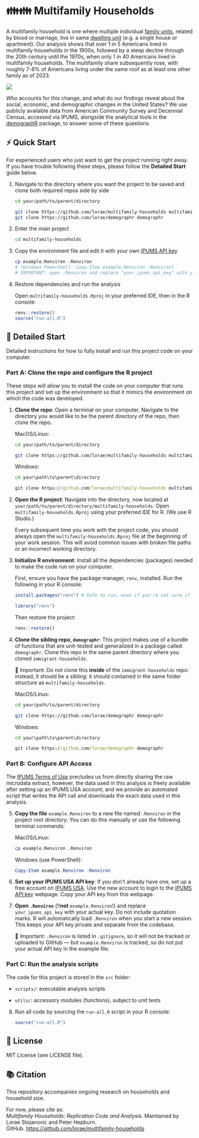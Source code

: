 # 👪👪 Multifamily Households
A multifamily household is one where multiple individual [family units](https://usa.ipums.org/usa-action/variables/NFAMS#description_section), related by blood or marriage, live in same [dwelling unit](https://cps.ipums.org/cps/sample_designs.shtml#:~:text=A%20dwelling%20unit%20is%20a%20room%20or,dwelling%20units%20used%20in%20recent%20U.S.%20censuses.) (e.g. a single house or apartment). Our analysis shows that over 1 in 5 Americans lived in multifamily households in the 1900s, followed by a steep decline through the 20th century until the 1970s, when only 1 in 40 Americans lived in multifamily households. The multifamily share subsequently rose, with roughly 7-8% of Americans living under the same roof as at least one other family as of 2023.

![](output/figures/fig03-multifam-decades-line.jpeg)

*Who* accounts for this change, and what do our findings reveal about the social, economic, and demographic changes in the United States?  We use publicly available data from American Community Survey and Decennial Census, accessed via IPUMS, alongside the analytical tools in the [demographR](https://github.com/lorae/demographr) package, to answer some of these questions.

## ⚡ Quick Start
For experienced users who just want to get the project running right away. If you
have trouble following these steps, please follow the **Detailed Start** guide below.

1. Navigate to the directory where you want the project to be saved and clone both required repos side by side

    ```bash
    cd your/path/to/parent/directory
    ```

    ```bash
    git clone https://github.com/lorae/multifamily-households multifamily-households
    git clone https://github.com/lorae/demographr demographr
    ```

2. Enter the main project

    ```bash
    cd multifamily-households
    ```

3. Copy the environment file and edit it with your own [IPUMS API key](https://account.ipums.org/api_keys)

    ```bash
    cp example.Renviron .Renviron
    # (Windows PowerShell: Copy-Item example.Renviron .Renviron)
    # IMPORTANT: open .Renviron and replace "your_ipums_api_key" with your actual key
    ```

4. Restore dependencies and run the analysis

    Open `multifamily-households.Rproj` in your preferred IDE, then in the R console:
    
    ```r
    renv::restore()
    source("run-all.R")
    ```
    


## 📎 Detailed Start
Detailed instructions for how to fully install and run this project code on your computer.

###  Part A: Clone the repo and configure the R project

These steps will allow you to install the code on your computer that runs this project and set up the environment so that it mimics the environment on which the code was developed.

1. **Clone the repo**: Open a terminal on your computer. Navigate to the directory you would like to be the parent directory of the repo, then clone the repo.

    MacOS/Linux:
    
    ```bash
    cd your/path/to/parent/directory
    ```
    ```bash
    git clone https://github.com/lorae/multifamily-households multifamily-households
    ```
    
    Windows:
    
    ```cmd
    cd your\path\to\parent\directory
    ```
    ```cmd
    git clone https://github.com/lorae/multifamily-households multifamily-households
    ```

2. **Open the R project**: Navigate into the directory, now located at `your/path/to/parent/directory/multifamily-households`.
Open `multifamily-households.Rproj` using your preferred IDE for R. (We use R Studio.)

    Every subsequent time you work with the project code, you should always open the `multifamily-households.Rproj` file
    at the beginning of your work session. This will avoid common issues with broken file paths or an incorrect working directory.

3. **Initialize R environment**: Install all the dependencies (packages) needed to make the code run on your computer.

    First, ensure you have the package manager, `renv`, installed. Run the following in your R console:
    
    ```r
    install.packages("renv") # Safe to run, even if you're not sure if you already have renv
    ```
    ```r
    library("renv")
    ```
    
    Then restore the project:
    
    ```r
    renv::restore()
    ```

4. **Clone the sibling repo, `demographr`**: This project makes use of a bundle of functions that are unit-tested
and generalized in a package called `demographr`. Clone this repo in the same parent directory where you cloned 
`immigrant-households`.

    🛑 Important: Do not clone this **inside** of the `immigrant-households` repo: instead, it should be a 
    sibling: it should contained in the same folder structure as `multifamily-households`.

    MacOS/Linux:
    
    ```bash
    cd your/path/to/parent/directory
    ```
    ```bash
    git clone https://github.com/lorae/demographr demographr
    ```
    
    Windows:
    
    ```cmd
    cd your\path\to\parent\directory
    ```
    ```cmd
    git clone https://github.com/lorae/demographr demographr
    ```
    
###  Part B: Configure API Access

The [IPUMS Terms of Use](https://www.ipums.org/about/terms) precludes us from directly sharing the raw microdata extract, however,
the data used in this analysis is freely available after setting up an IPUMS USA account, and we provide an automated script that 
writes the API call and downloads the exact data used in this analysis. 

5. **Copy the file** `example.Renviron` to a new file named `.Renviron` in the project root directory. 
You can do this manually or use the following terminal commands:

    MacOS/Linux:
    
    ```bash
    cp example.Renviron .Renviron
    ```
    
    Windows (use PowerShell):
    
    ```ps1
    Copy-Item example.Renviron .Renviron
    ```
    
6. **Set up your IPUMS USA API key**: If you don't already have one, set up a free account on 
[IPUMS USA](https://uma.pop.umn.edu/usa/user/new). Use the new account to login to the 
[IPUMS API key](https://account.ipums.org/api_keys) webpage. Copy your API key from this webpage.

7. **Open `.Renviron`** (‼️**not** `example.Renviron`!) and replace `your_ipums_api_key` with your actual key.  Do not include quotation marks. 
R will automatically load `.Renviron` when you start a new session. This keeps your API key private and separate 
from the codebase.

    🛑 Important: `.Renviron` is listed in `.gitignore`, so it will not be tracked or uploaded to GitHub — but `example.Renviron` is tracked, so do not put your actual API key in the example file.

### Part C: Run the analysis scripts

The code for this project is stored in the `src` folder:

- `scripts/`: executable analysis scripts

- `utils/`: accessory modules (functions), subject to unit tests

8. Run all code by sourcing the `run-all.R` script in your R console:

    ```r
    source("run-all.R")
    ```
    


## 📜 License
MIT License (see LICENSE file).

## 📚 Citation
This repository accompanies ongoing research on households and household size. 

For now, please cite as:  
*Multifamily Households: Replication Code and Analysis*. Maintained by Lorae Stojanovic and Peter Hepburn.  
GitHub. https://github.com/lorae/multifamily-households
